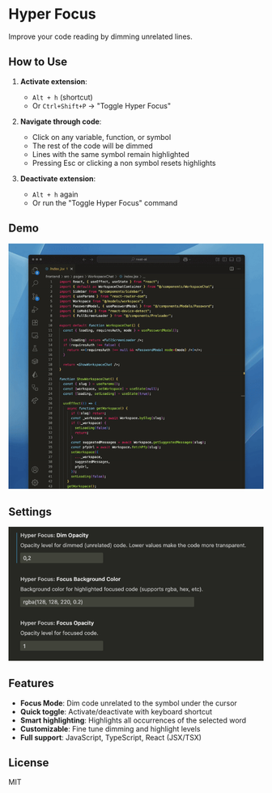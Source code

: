 # Hyper Focus

Improve your code reading by dimming unrelated lines.

## How to Use

1. **Activate extension**:

   - `Alt + h` (shortcut)
   - Or `Ctrl+Shift+P` → "Toggle Hyper Focus"

2. **Navigate through code**:

   - Click on any variable, function, or symbol
   - The rest of the code will be dimmed
   - Lines with the same symbol remain highlighted
   - Pressing Esc or clicking a non symbol resets highlights

3. **Deactivate extension**:
   - `Alt + h` again
   - Or run the "Toggle Hyper Focus" command

## Demo

![Demo](images/demo.gif)

## Settings

![Settings Screenshot](images/Settings.png)

## Features

- **Focus Mode**: Dim code unrelated to the symbol under the cursor
- **Quick toggle**: Activate/deactivate with keyboard shortcut
- **Smart highlighting**: Highlights all occurrences of the selected word
- **Customizable**: Fine tune dimming and highlight levels
- **Full support**: JavaScript, TypeScript, React (JSX/TSX)

## License

MIT
